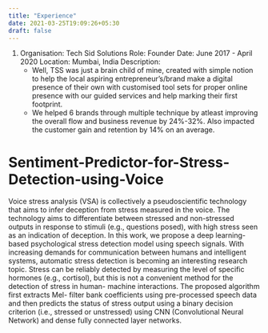 ```yaml
---
title: "Experience"
date: 2021-03-25T19:09:26+05:30
draft: false
---
```

1.  Organisation: Tech Sid Solutions
    Role: Founder
    Date: June 2017 - April 2020
    Location: Mumbai, India
    Description:
    - Well, TSS was just a brain child of mine, created with simple notion to help the local aspiring entrepreneur’s/brand make a digital presence of their own with customised tool sets for proper online presence with our guided services and help marking their first footprint. 
    - We helped 6 brands through multiple technique by atleast improving the overall flow and business revenue by 24%-32%. Also impacted the customer gain and retention by 14% on an average.





# Sentiment-Predictor-for-Stress-Detection-using-Voice

Voice stress analysis (VSA) is collectively a pseudoscientific technology that aims to infer deception from stress measured in the voice. The technology aims to differentiate between stressed and non-stressed outputs in response to stimuli (e.g., questions posed), with high stress seen as an indication of deception. In this work, we propose a deep learning-based psychological stress detection model using speech signals. With increasing demands for communication between humans and intelligent systems, automatic stress detection is becoming an interesting research topic. Stress can be reliably detected by measuring the level of specific hormones (e.g., cortisol), but this is not a convenient method for the detection of stress in human- machine interactions. The proposed algorithm first extracts Mel- filter bank coefficients using pre-processed speech data and then predicts the status of stress output using a binary decision criterion (i.e., stressed or unstressed) using CNN (Convolutional Neural Network) and dense fully connected layer networks.